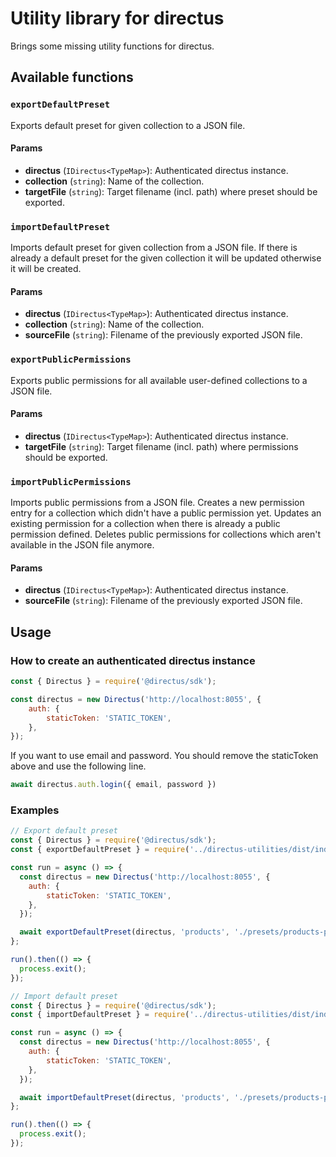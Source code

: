 # Utility library for directus

Brings some missing utility functions for directus.

## Available functions

### `exportDefaultPreset`

Exports default preset for given collection to a JSON file.

#### Params

* **directus** (`IDirectus<TypeMap>`): Authenticated directus instance.
* **collection** (`string`): Name of the collection.
* **targetFile** (`string`): Target filename (incl. path) where preset should be exported.

### `importDefaultPreset`

Imports default preset for given collection from a JSON file.
If there is already a default preset for the given collection it will be updated otherwise it will be created.

#### Params

* **directus** (`IDirectus<TypeMap>`): Authenticated directus instance.
* **collection** (`string`): Name of the collection.
* **sourceFile** (`string`): Filename of the previously exported JSON file.

### `exportPublicPermissions`

Exports public permissions for all available user-defined collections to a JSON file.

#### Params

* **directus** (`IDirectus<TypeMap>`): Authenticated directus instance.
* **targetFile** (`string`): Target filename (incl. path) where permissions should be exported.

### `importPublicPermissions`

Imports public permissions from a JSON file.
Creates a new permission entry for a collection which didn't have a public permission yet.
Updates an existing permission for a collection when there is already a public permission defined.
Deletes public permissions for collections which aren't available in the JSON file anymore.

#### Params

* **directus** (`IDirectus<TypeMap>`): Authenticated directus instance.
* **sourceFile** (`string`): Filename of the previously exported JSON file.

## Usage

### How to create an authenticated directus instance

```js
const { Directus } = require('@directus/sdk');

const directus = new Directus('http://localhost:8055', {
    auth: {
        staticToken: 'STATIC_TOKEN',
    },
});
```

If you want to use email and password. You should remove the staticToken above and use the following line.

```js
await directus.auth.login({ email, password })
```

### Examples

```js
// Export default preset
const { Directus } = require('@directus/sdk');
const { exportDefaultPreset } = require('../directus-utilities/dist/index.js');

const run = async () => {
  const directus = new Directus('http://localhost:8055', {
    auth: {
        staticToken: 'STATIC_TOKEN',
    },
  });

  await exportDefaultPreset(directus, 'products', './presets/products-preset.json');
};

run().then(() => {
  process.exit();
});
```

```js
// Import default preset
const { Directus } = require('@directus/sdk');
const { importDefaultPreset } = require('../directus-utilities/dist/index.js');

const run = async () => {
  const directus = new Directus('http://localhost:8055', {
    auth: {
        staticToken: 'STATIC_TOKEN',
    },
  });

  await importDefaultPreset(directus, 'products', './presets/products-preset.json');
};

run().then(() => {
  process.exit();
});

```
